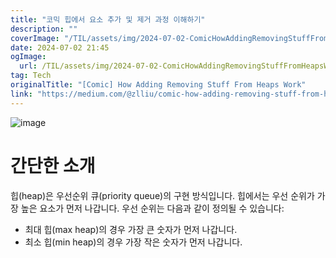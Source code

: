 ```yaml
---
title: "코믹 힙에서 요소 추가 및 제거 과정 이해하기"
description: ""
coverImage: "/TIL/assets/img/2024-07-02-ComicHowAddingRemovingStuffFromHeapsWork_0.png"
date: 2024-07-02 21:45
ogImage:
  url: /TIL/assets/img/2024-07-02-ComicHowAddingRemovingStuffFromHeapsWork_0.png
tag: Tech
originalTitle: "[Comic] How Adding Removing Stuff From Heaps Work"
link: "https://medium.com/@zlliu/comic-how-adding-removing-stuff-from-heaps-work-017060a7eab6"
---
```


![image](/TIL/assets/img/2024-07-02-ComicHowAddingRemovingStuffFromHeapsWork_0.png)

# 간단한 소개

힙(heap)은 우선순위 큐(priority queue)의 구현 방식입니다. 힙에서는 우선 순위가 가장 높은 요소가 먼저 나갑니다. 우선 순위는 다음과 같이 정의될 수 있습니다:

- 최대 힙(max heap)의 경우 가장 큰 숫자가 먼저 나갑니다.
- 최소 힙(min heap)의 경우 가장 작은 숫자가 먼저 나갑니다.
